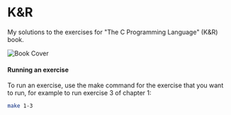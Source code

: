 # K&R
My solutions to the exercises for "The C Programming Language" (K&R) book.

![Book Cover](https://github.com/jonathantorres/kr/blob/revs/cover.jpeg)

#### Running an exercise
To run an exercise, use the make command for the exercise that you want to run, for example to run exercise 3 of chapter 1:
```bash
make 1-3
```
